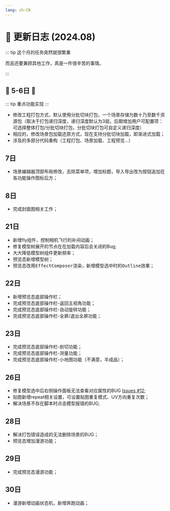 ```yaml
---
lang: zh-CN
---
```


# :date: 更新日志 (2024.08)

::: tip 这个月的任务突然就很繁重

而且还要兼顾其他工作，真是一件很辛苦的事情。

:::

## :tada: 5-6日 :tada:
::: tip
重点功能实现
:::
* 修改工程打包方式，默认使用分批切块打包，一个场景存储为数十乃至数千资源包（取决于打包递归深度，递归深度默认为3层。后期增加用户可配置项：可选择整体打包/分批切块打包，分批切块打包可自定义递归深度）
* 相应的，修改场景包加载还原方式，现在支持分批切块加载，即渐进式加载；
* 涉及的多部分代码重构（工程打包、场景加载、工程预览...）

## 7日
* 场景编辑器顶部布局修改，去除菜单项，增加标题，导入导出改为按钮追加在各功能操作图标后方；

## 8日
* 完成封面图相关工作；

## 21日
* 新增fly组件，控制相机飞行的补间动画；
* 修复模型树展开的节点在在加载内容后会关闭的Bug;
* 大大降低模型树组件更新频率；
* 预览态新增模型树；
* 预览态改用<kbd>EffectComposer</kbd>渲染，新增模型选中时的<kbd>Outline</kbd>效果；

## 22日
* 新增预览态底部操作栏；
* 完成预览态底部操作栏-返回主视角功能；
* 完成预览态底部操作栏-自动旋转功能；
* 完成预览态底部操作栏-全屏/退出全屏功能；

## 23日
* 完成预览态底部操作栏-剖切功能；
* 完成预览态底部操作栏-测量功能；
* 完成预览态底部操作栏-小地图功能（不满意，半成品）；

## 26日
* 修复模型选中后右侧操作面板无法查看对应属性的BUG [Issues #12](https://github.com/mlt131220/ES-3DEditor/issues/12);
* 贴图新增repeat相关设置，可设置贴图重复模式、UV方向重复次数；
* 解决场景不存在脚本时点击模型报错的BUG;

## 28日
* 解决打包错误造成的无法删除场景的BUG；
* 预览态增加漫游功能；

## 29日
* 完成预览态漫游功能；

## 30日
* 漫游新增动画状态机，新增奔跑动画；